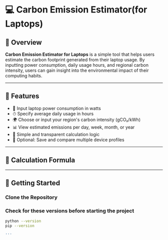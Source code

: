 # 💻 Carbon Emission Estimator(for Laptops)

## 🌱 Overview

**Carbon Emission Estimator for Laptops** is a simple tool that helps users estimate the carbon footprint generated from their laptop usage. By inputting power consumption, daily usage hours, and regional carbon intensity, users can gain insight into the environmental impact of their computing habits.

---

## 📌 Features

- 🔌 Input laptop power consumption in watts
- ⏱ Specify average daily usage in hours
- 🌍 Choose or input your region's carbon intensity (gCO₂/kWh)
- 📊 View estimated emissions per day, week, month, or year
- 🧮 Simple and transparent calculation logic
- 💾 Optional: Save and compare multiple device profiles

---

## 🧮 Calculation Formula


---

## 🚀 Getting Started

### Clone the Repository
### Check for these versions before starting the project

```bash
python --version
pip --version

'''

